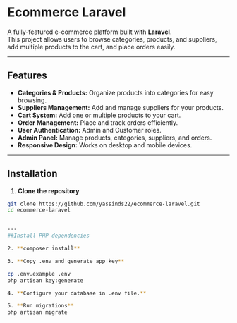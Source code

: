 # Ecommerce Laravel

A fully-featured e-commerce platform built with **Laravel**.  
This project allows users to browse categories, products, and suppliers, add multiple products to the cart, and place orders easily.

---

## Features

- **Categories & Products:** Organize products into categories for easy browsing.
- **Suppliers Management:** Add and manage suppliers for your products.
- **Cart System:** Add one or multiple products to your cart.
- **Order Management:** Place and track orders efficiently.
- **User Authentication:** Admin and Customer roles.
- **Admin Panel:** Manage products, categories, suppliers, and orders.
- **Responsive Design:** Works on desktop and mobile devices.

---

## Installation

1. **Clone the repository**
```bash
git clone https://github.com/yassinds22/ecommerce-laravel.git
cd ecommerce-laravel


---
##Install PHP dependencies

2. **composer install**

3. **Copy .env and generate app key**

cp .env.example .env
php artisan key:generate

4. **Configure your database in .env file.**

5. **Run migrations**
php artisan migrate


